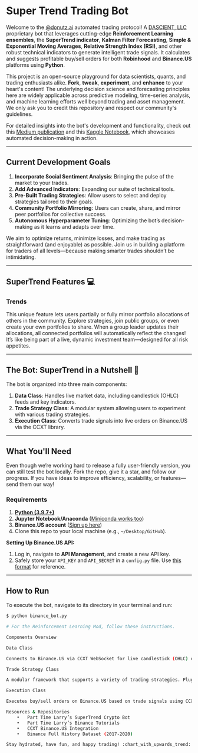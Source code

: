 # Super Trend Trading Bot  

Welcome to the [@donutz.ai](https://donutz.ai) automated trading protocol! A [DASCIENT, LLC](https://dascient.com) proprietary bot that leverages cutting-edge **Reinforcement Learning ensembles**, the **SuperTrend indicator**, **Kalman Filter Forecasting**, **Simple & Exponential Moving Averages**, **Relative Strength Index (RSI)**, and other robust technical indicators to generate intelligent trade signals. It calculates and suggests profitable buy/sell orders for both **Robinhood** and **Binance.US** platforms using **Python**.  

This project is an open-source playground for data scientists, quants, and trading enthusiasts alike. **Fork**, **tweak**, **experiment**, and **enhance** to your heart's content! The underlying decision science and forecasting principles here are widely applicable across predictive modeling, time-series analysis, and machine learning efforts well beyond trading and asset management. We only ask you to credit this repository and respect our community's guidelines.  

For detailed insights into the bot's development and functionality, check out this [Medium publication](https://medium.com/coinmonks/daily-binance-us-crypto-trade-signals-fda4e8a205c8) and this [Kaggle Notebook](https://www.kaggle.com/code/dascient/daily-crypto-buy-sell-decision-maker), which showcases automated decision-making in action.  

---

## **Current Development Goals**  

1. **Incorporate Social Sentiment Analysis**: Bringing the pulse of the market to your trades.  
2. **Add Advanced Indicators**: Expanding our suite of technical tools.  
3. **Pre-Built Trading Strategies**: Allow users to select and deploy strategies tailored to their goals.  
4. **Community Portfolio Mirroring**: Users can create, share, and mirror peer portfolios for collective success.  
5. **Autonomous Hyperparameter Tuning**: Optimizing the bot’s decision-making as it learns and adapts over time.  

We aim to optimize returns, minimize losses, and make trading as straightforward (and enjoyable) as possible. Join us in building a platform for traders of all levels—because making smarter trades shouldn’t be intimidating.  

---

## **SuperTrend Features** :computer:  

### **Trends**  
This unique feature lets users partially or fully mirror portfolio allocations of others in the community. Explore strategies, join public groups, or even create your own portfolios to share. When a group leader updates their allocations, all connected portfolios will automatically reflect the changes! It’s like being part of a live, dynamic investment team—designed for all risk appetites.  

---

## **The Bot: SuperTrend in a Nutshell** :robot:  

The bot is organized into three main components:  

1. **Data Class**: Handles live market data, including candlestick (OHLC) feeds and key indicators.  
2. **Trade Strategy Class**: A modular system allowing users to experiment with various trading strategies.  
3. **Execution Class**: Converts trade signals into live orders on Binance.US via the CCXT library.  

---

## **What You'll Need**  

Even though we’re working hard to release a fully user-friendly version, you can still test the bot locally. Fork the repo, give it a star, and follow our progress. If you have ideas to improve efficiency, scalability, or features—send them our way!  

### **Requirements**  
1. **[Python (3.9.7+)](https://www.python.org/ftp/python/3.9.7/python-3.9.7-macosx10.9.pkg)**  
2. **Jupyter Notebook/Anaconda** ([Miniconda works too](https://docs.conda.io/en/latest/miniconda.html))  
3. **Binance.US account** ([Sign up here](https://accounts.binance.us/en/register?ref=52441695))  
4. Clone this repo to your local machine (e.g., `~/Desktop/GitHub`).  

**Setting Up Binance.US API:**  
1. Log in, navigate to **API Management**, and create a new API key.  
2. Safely store your `API_KEY` and `API_SECRET` in a `config.py` file. Use [this format](https://github.com/DaScient/SuperTrendTradingBot/blob/main/Binance%20Trading%20Bot/config.py) for reference.  

---

## **How to Run**  

To execute the bot, navigate to its directory in your terminal and run:  
```bash  
$ python binance_bot.py  

# For the Reinforcement Learning Mod, follow these instructions.

Components Overview

Data Class

Connects to Binance.US via CCXT WebSocket for live candlestick (OHLC) data. Includes rolling averages, Bollinger Bands, and binary indicators for trend detection.

Trade Strategy Class

A modular framework that supports a variety of trading strategies. Plug in your custom strategy—if it generates buy/sell signals, it’s good to go!

Execution Class

Executes buy/sell orders on Binance.US based on trade signals using CCXT integration.

Resources & Repositories
	•	Part Time Larry’s SuperTrend Crypto Bot
	•	Part Time Larry’s Binance Tutorials
	•	CCXT Binance.US Integration
	•	Binance Full History Dataset (2017-2020)

Stay hydrated, have fun, and happy trading! :chart_with_upwards_trend: